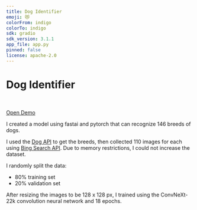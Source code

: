 ```yaml
---
title: Dog Identifier
emoji: 😻
colorFrom: indigo
colorTo: indigo
sdk: gradio
sdk_version: 3.1.1
app_file: app.py
pinned: false
license: apache-2.0
---
```


# Dog Identifier

&nbsp;

[Open Demo](https://huggingface.co/spaces/ekenkel/dog-identifier)



I created a model using fastai and pytorch that can recognize 146 breeds of dogs.

I used the [Dog API](https://dog.ceo/dog-api/documentation/) to get the breeds, then collected 110 images for each using [Bing Search API](https://docs.microsoft.com/en-us/azure/cognitive-services/bing-web-search/). Due to memory restrictions, I could not increase the dataset.


I randomly split the data:
- 80% training set
- 20% validation set

After resizing the images to be 128 x 128 px, I trained using the ConvNeXt-22k convolution neural network  and 18 epochs.


